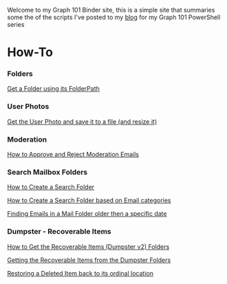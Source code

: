 Welcome to my Graph 101 Binder site, this is a simple site that summaries some the of the scripts I've posted to my [blog](https://gsexdev.blogspot.com/) for my Graph 101 PowerShell series

# How-To

### Folders

[Get a Folder using its FolderPath](https://gsexdev.blogspot.com/2020/05/graph-mailbox-basics-with-powershell.html) 

### User Photos

[Get the User Photo and save it to a file (and resize it)](https://gsexdev.blogspot.com/2020/07/graph-basics-get-user-photo-and-save-it.html)

### **Moderation** 

[How to Approve and Reject Moderation Emails](https://gsexdev.blogspot.com/2020/08/how-to-approve-and-reject-moderation.html)

### **Search Mailbox Folders**

[How to Create a Search Folder](https://github.com/gscales/Graph-Powershell-101-Binder/blob/master/Search/Creating%20a%20SearchFolder%20in%20a%20Mailbox.md) 

[How to Create a Search Folder based on Email categories](https://github.com/gscales/Graph-Powershell-101-Binder/blob/master/Search/Creating%20a%20Search%20Folder%20based%20on%20Message%20Category.md) 

[Finding Emails in a Mail Folder older then a specific date](https://github.com/gscales/Graph-Powershell-101-Binder/blob/master/Search/Finding%20Emails%20in%20a%20Folder%20older%20than%20a%20specific%20Date.md) 


### **Dumpster - Recoverable Items**

[How to Get the Recoverable Items (Dumpster v2) Folders](https://github.com/gscales/Graph-Powershell-101-Binder/blob/master/Mailbox-Dumpster/Getting%20the%20Recoverable%20Items%20(Dumpster%20v2)%20Folders.md)

[Getting the Recoverable Items from the Dumpster Folders](https://github.com/gscales/Graph-Powershell-101-Binder/blob/master/Mailbox-Dumpster/Getting%20the%20Recoverable%20Items%20in%20a%20Mailbox.md)

[Restoring a Deleted Item back to its ordinal location](https://github.com/gscales/Graph-Powershell-101-Binder/blob/master/Mailbox-Dumpster/Restoring%20a%20Items%20to%20where%20it%20was%20deleted%20from.md)

